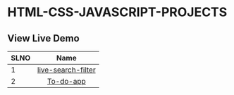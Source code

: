 # HTML-CSS-JAVASCRIPT-PROJECTS

## View Live Demo

| SLNO |                                                Name                                                |
| --- | :-------------------------------------------------------------------------------------------------: |
| 1   |                   [live-search-filter](https://live-search-filter-sanchita.netlify.app/)                           |
| 2   |                   [To-do-app](https://to-do-app-sanchita.netlify.app/)                           |

 

